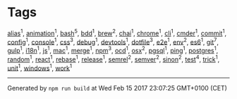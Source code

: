# Tags

[alias](./alias.md)<sup>1</sup>,
[animation](./animation.md)<sup>1</sup>,
[bash](./bash.md)<sup>5</sup>,
[bdd](./bdd.md)<sup>1</sup>,
[brew](./brew.md)<sup>2</sup>,
[chai](./chai.md)<sup>1</sup>,
[chrome](./chrome.md)<sup>1</sup>,
[cli](./cli.md)<sup>1</sup>,
[cmder](./cmder.md)<sup>1</sup>,
[commit](./commit.md)<sup>1</sup>,
[config](./config.md)<sup>1</sup>,
[console](./console.md)<sup>1</sup>,
[css](./css.md)<sup>3</sup>,
[debug](./debug.md)<sup>1</sup>,
[devtools](./devtools.md)<sup>1</sup>,
[dotfile](./dotfile.md)<sup>3</sup>,
[e2e](./e2e.md)<sup>1</sup>,
[env](./env.md)<sup>2</sup>,
[es6](./es6.md)<sup>1</sup>,
[git](./git.md)<sup>7</sup>,
[gulp](./gulp.md)<sup>1</sup>,
[i18n](./i18n.md)<sup>1</sup>,
[js](./js.md)<sup>1</sup>,
[mac](./mac.md)<sup>1</sup>,
[merge](./merge.md)<sup>1</sup>,
[npm](./npm.md)<sup>3</sup>,
[ocd](./ocd.md)<sup>1</sup>,
[osx](./osx.md)<sup>2</sup>,
[pgsql](./pgsql.md)<sup>1</sup>,
[ping](./ping.md)<sup>1</sup>,
[postgres](./postgres.md)<sup>1</sup>,
[random](./random.md)<sup>1</sup>,
[react](./react.md)<sup>1</sup>,
[rebase](./rebase.md)<sup>1</sup>,
[release](./release.md)<sup>1</sup>,
[semrel](./semrel.md)<sup>2</sup>,
[semver](./semver.md)<sup>2</sup>,
[sinon](./sinon.md)<sup>2</sup>,
[test](./test.md)<sup>4</sup>,
[trick](./trick.md)<sup>1</sup>,
[unit](./unit.md)<sup>1</sup>,
[windows](./windows.md)<sup>1</sup>,
[work](./work.md)<sup>1</sup>

---

Generated by `npm run build` at Wed Feb 15 2017 23:07:25 GMT+0100 (CET)